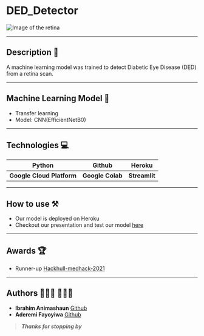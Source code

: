 # DED_Detector

![Image of the retina](https://www.davisopticians.co.uk/Uploads/Image/comp%20DRi.jpg "The retina") 

---

## Description 📝
A machine learning model was trained to detect Diabetic Eye Disease (DED) from a retina scan.

---

## Machine Learning Model 🤖
- Transfer learning
- Model: CNN(EfficientNetB0)

---

## Technologies 💻
|Python | Github | Heroku |
|--- |--- |--- |
|**Google Cloud Platform** |**Google Colab** | **Streamlit** |

---

## How to use ⚒
- Our model is deployed on Heroku 
- Checkout our presentation and test our model [here](https://ded-detector.herokuapp.com)

---

## Awards 🏆
- Runner-up [Hackhull-medhack-2021](https://devpost.com/software/red-detector)

---

## Authors 👨🏾‍💻 👩🏾‍💻
- **Ibrahim Animashaun** [Github](https://github.com/iaanimashaun)
- **Aderemi Fayoyiwa** [Github](https://github.com/AderemiF)

>_**Thanks for stopping by**_
